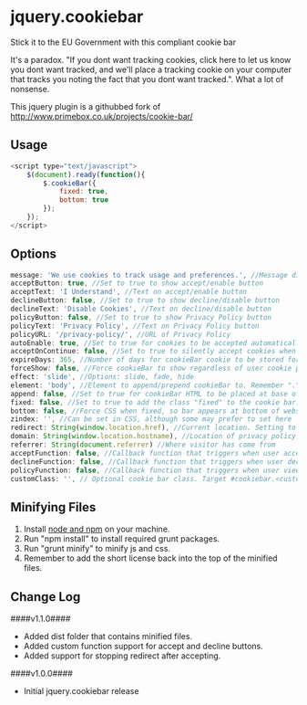 # jquery.cookiebar
Stick it to the EU Government with this compliant cookie bar

It's a paradox. "If you dont want tracking cookies, click here to let us know you dont want tracked, and we'll place a tracking cookie on your computer that tracks you noting the fact that you dont want tracked.". What a lot of nonsense. 

This jquery plugin is a githubbed fork of http://www.primebox.co.uk/projects/cookie-bar/ 

Usage
-----
```javascript
<script type="text/javascript">
	$(document).ready(function(){
		$.cookieBar({
			fixed: true,
			bottom: true
		});
	});
</script>
```
Options
-------
```javascript
message: 'We use cookies to track usage and preferences.', //Message displayed on bar
acceptButton: true, //Set to true to show accept/enable button
acceptText: 'I Understand', //Text on accept/enable button
declineButton: false, //Set to true to show decline/disable button
declineText: 'Disable Cookies', //Text on decline/disable button
policyButton: false, //Set to true to show Privacy Policy button
policyText: 'Privacy Policy', //Text on Privacy Policy button
policyURL: '/privacy-policy/', //URL of Privacy Policy
autoEnable: true, //Set to true for cookies to be accepted automatically. Banner still shows
acceptOnContinue: false, //Set to true to silently accept cookies when visitor moves to another page
expireDays: 365, //Number of days for cookieBar cookie to be stored for
forceShow: false, //Force cookieBar to show regardless of user cookie preference
effect: 'slide', //Options: slide, fade, hide
element: 'body', //Element to append/prepend cookieBar to. Remember "." for class or "#" for id.
append: false, //Set to true for cookieBar HTML to be placed at base of website. YMMV
fixed: false, //Set to true to add the class "fixed" to the cookie bar. Default CSS should fix the position
bottom: false, //Force CSS when fixed, so bar appears at bottom of website
zindex: '', //Can be set in CSS, although some may prefer to set here
redirect: String(window.location.href), //Current location. Setting to false stops redirect
domain: String(window.location.hostname), //Location of privacy policy
referrer: String(document.referrer) //Where visitor has come from
acceptFunction: false, //Callback function that triggers when user accepts
declineFunction: false, //Callback function that triggers when user declines
policyFunction: false, //Callback function that triggers when user views the policy
customClass: '', // Optional cookie bar class. Target #cookiebar.<customClass> to avoid !important overwrites and separate multiple classes by spaces
```
Minifying Files
-------
1. Install [node and npm](http://nodejs.org/) on your machine.
2. Run "npm install" to install required grunt packages.
3. Run "grunt minify" to minify js and css.
4. Remember to add the short license back into the top of the minified files.

Change Log
-------
####v1.1.0####

 * Added dist folder that contains minified files.
 * Added custom function support for accept and decline buttons.
 * Added support for stopping redirect after accepting.

####v1.0.0####

 * Initial jquery.cookiebar release